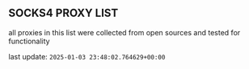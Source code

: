 ## SOCKS4 PROXY LIST

all proxies in this list were collected from open sources and tested for functionality

last update: `2025-01-03 23:48:02.764629+00:00`